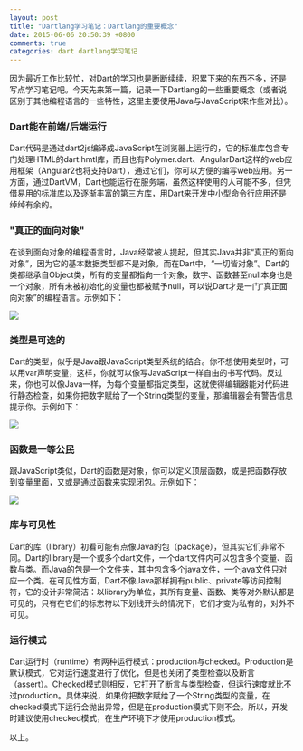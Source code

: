 ```yaml
---
layout: post
title: "Dartlang学习笔记：Dartlang的重要概念"
date: 2015-06-06 20:50:39 +0800
comments: true
categories: dart dartlang学习笔记
---
```

  因为最近工作比较忙，对Dart的学习也是断断续续，积累下来的东西不多，还是写点学习笔记吧。今天先来第一篇，记录一下Dartlang的一些重要概念（或者说区别于其他编程语言的一些特性，这里主要使用Java与JavaScript来作些对比）。

### Dart能在前端/后端运行
  Dart代码是通过dart2js编译成JavaScript在浏览器上运行的，它的标准库包含专门处理HTML的dart:hmtl库，而且也有Polymer.dart、AngularDart这样的web应用框架（Angular2也将支持Dart），通过它们，你可以方便的编写web应用。另一方面，通过DartVM，Dart也能运行在服务端，虽然这样使用的人可能不多，但凭借易用的标准库以及逐渐丰富的第三方库，用Dart来开发中小型命令行应用还是绰绰有余的。

### "真正的面向对象"
  在谈到面向对象的编程语言时，Java经常被人提起，但其实Java并非“真正的面向对象”，因为它的基本数据类型都不是对象。而在Dart中，“一切皆对象”。Dart的类都继承自Object类，所有的变量都指向一个对象，数字、函数甚至null本身也是一个对象，所有未被初始化的变量也都被赋予null，可以说Dart才是一门“真正面向对象”的编程语言。示例如下：<!-- more --> 

  <img src="{{ root_url }}/images/custom/dart_notes/note1/everything_is_object.png" />

### 类型是可选的
  Dart的类型，似乎是Java跟JavaScript类型系统的结合。你不想使用类型时，可以用var声明变量，这样，你就可以像写JavaScript一样自由的书写代码。反过来，你也可以像Java一样，为每个变量都指定类型，这就使得编辑器能对代码进行静态检查，如果你把数字赋给了一个String类型的变量，那编辑器会有警告信息提示你。示例如下：

  <img src="{{ root_url }}/images/custom/dart_notes/note1/optional_types.png" />

### 函数是一等公民
  跟JavaScript类似，Dart的函数是对象，你可以定义顶层函数，或是把函数存放到变量里面，又或是通过函数来实现闭包。示例如下：

  <img src="{{ root_url }}/images/custom/dart_notes/note1/function_is_good.png" />

### 库与可见性
  Dart的库（library）初看可能有点像Java的包（package），但其实它们非常不同。Dart的library是一个或多个dart文件，一个dart文件内可以包含多个变量、函数与类。而Java的包是一个文件夹，其中包含多个java文件，一个java文件只对应一个类。在可见性方面，Dart不像Java那样拥有public、private等访问控制符，它的设计非常简洁：以library为单位，其所有变量、函数、类等对外默认都是可见的，只有在它们的标志符以下划线开头的情况下，它们才变为私有的，对外不可见。

### 运行模式
  Dart运行时（runtime）有两种运行模式：production与checked。Production是默认模式，它对运行速度进行了优化，但是也关闭了类型检查以及断言（assert）。Checked模式则相反，它打开了断言与类型检查，但运行速度就比不过production。具体来说，如果你把数字赋给了一个String类型的变量，在checked模式下运行会抛出异常，但是在production模式下则不会。所以，开发时建议使用checked模式，在生产环境下才使用production模式。

以上。